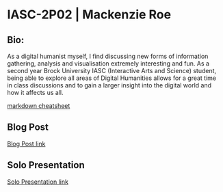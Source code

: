 # IASC-2P02 | Mackenzie Roe

## Bio: 

As a digital humanist myself, I find discussing new forms of information gathering, analysis and visualisation extremely interesting and fun. As a second year Brock University  IASC (Interactive Arts and Science) student, being able to explore all areas of Digital Humanities allows for a great time in class discussions and to gain a larger insight into the digital world and how it affects us all.

[markdown cheatsheet](https://guides.github.com/pdfs/markdown-cheatsheet-online.pdf)


## Blog Post

[Blog Post link](blog)

## Solo Presentation

[Solo Presentation link](reveal)
